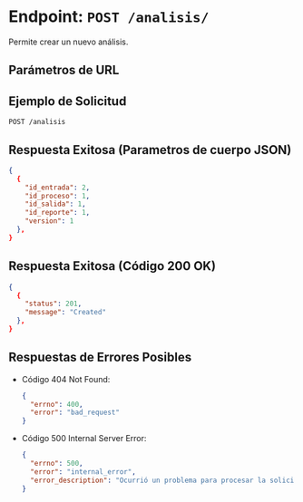 # Endpoint: `POST /analisis/`

Permite crear un nuevo análisis.

## Parámetros de URL


## Ejemplo de Solicitud
```http
POST /analisis
```

## Respuesta Exitosa (Parametros de cuerpo JSON)
```json
{
  {
    "id_entrada": 2,
    "id_proceso": 1,
    "id_salida": 1,
    "id_reporte": 1,
    "version": 1
  },
}
```

## Respuesta Exitosa (Código 200 OK)
```json
{
  {
    "status": 201, 
    "message": "Created"
  },
}
```

## Respuestas de Errores Posibles
- Código 404 Not Found:

  ```json
  {
    "errno": 400,
    "error": "bad_request"
  }
  ```

- Código 500 Internal Server Error:
  ```json
  {
    "errno": 500,
    "error": "internal_error",
    "error_description": "Ocurrió un problema para procesar la solicitud"
  }
  ``` 
